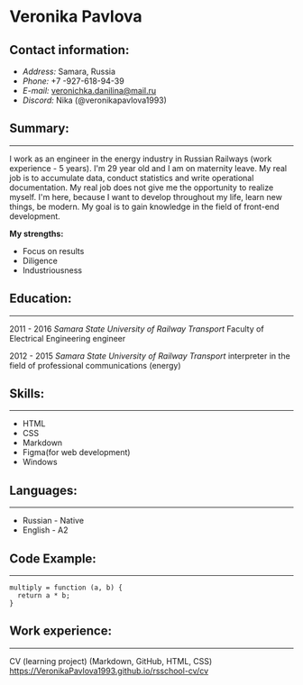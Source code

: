 # Veronika Pavlova
## Contact information:
* _Address:_ Samara, Russia
*  _Phone:_ +7 -927-618-94-39
* _E-mail:_ veronichka.danilina@mail.ru
* _Discord:_ Nika (@veronikapavlova1993)
## Summary:
___
 I work as an engineer in the energy industry in Russian Railways (work experience - 5 years). I'm 29 year old and  I am on maternity leave. My real job is to accumulate data, conduct statistics and write operational documentation. My real job does not give me the opportunity to realize myself.  I'm here, because I want to develop throughout my life, learn new things, be modern. My goal is to gain knowledge in the field of front-end development.

**My strengths:**
 - Focus on results
 - Diligence
- Industriousness
## Education:
___
 2011 - 2016 _Samara State University of Railway Transport_
                        Faculty of Electrical Engineering
                         engineer


2012 - 2015 *Samara State University of Railway Transport*
                       interpreter in the field of professional communications (energy)
## Skills:
___
* HTML
* CSS 
*  Markdown
* Figma(for web development)
* Windows
## Languages:
___
* Russian - Native
* English - A2 
## Code Example:
___
```
multiply = function (a, b) {
  return a * b;
}
```
## Work experience:
___
CV (learning project) (Markdown, GitHub, HTML, CSS)
https://VeronikaPavlova1993.github.io/rsschool-cv/cv